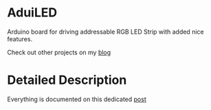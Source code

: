 AduiLED
=======

Arduino board for driving addressable RGB LED Strip with added nice features. 

Check out other projects on my [blog][1]


Detailed Description
====================

Everything is documented on this dedicated [post][2]

[1]: http://hallard.me
[2]: http://hallard.me/arduiled/ 
